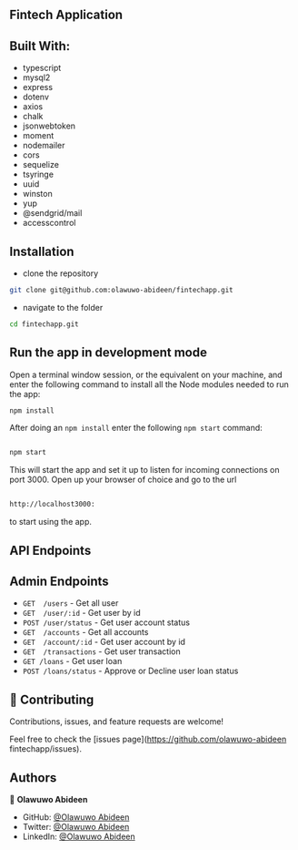 ## Fintech Application

## Built With:

- typescript
- mysql2
- express
- dotenv
- axios
- chalk
- jsonwebtoken
- moment
- nodemailer
- cors
- sequelize
- tsyringe
- uuid
- winston
- yup
- @sendgrid/mail
- accesscontrol


## Installation

- clone the repository

```sh
git clone git@github.com:olawuwo-abideen/fintechapp.git
```

- navigate to the folder

```sh
cd fintechapp.git
```

## Run the app in development mode

Open a terminal window session, or the equivalent on your machine, and enter the following command to install all the
Node modules needed to run the app:

```sh
npm install
```

After doing an `npm install` enter the following `npm start` command:

```sh

npm start

```

This will start the app and set it up to listen for incoming connections on port 3000. Open up your browser of choice
and go to the url

```sh

http://localhost3000:

```

to start using the app.

## API Endpoints

## Admin Endpoints

- `GET  /users` - Get all user 
- `GET  /user/:id` - Get user by id 
- `POST /user/status` - Get user account status
- `GET  /accounts` - Get all accounts
- `GET  /account/:id` - Get user account by id
- `GET  /transactions` - Get user transaction
- `GET /loans` - Get user loan
- `POST /loans/status` - Approve or Decline user loan status


## 🤝 Contributing

Contributions, issues, and feature requests are welcome!

Feel free to check the [issues page](https://github.com/olawuwo-abideen fintechapp/issues).

## Authors

👤 **Olawuwo Abideen**

- GitHub: [@Olawuwo Abideen](https://github.com/olawuwo-abideen)
- Twitter: [@Olawuwo Abideen](https://twitter.com/olawuwo_abideen)
- LinkedIn: [@Olawuwo Abideen](https://www.linkedin.com/in/olawuwo-abideen/)